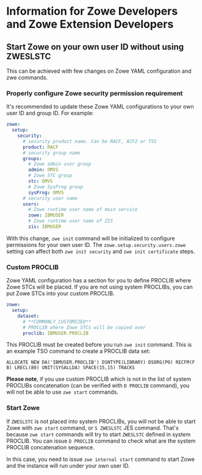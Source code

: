 # Information for Zowe Developers and Zowe Extension Developers

## Start Zowe on your own user ID without using ZWESLSTC

This can be achieved with few changes on Zowe YAML configuration and zwe commands.

### Properly configure Zowe security permission requirement

It's recommended to update these Zowe YAML configurations to your own user ID and group ID. For example:

```yaml
zowe:
  setup:
    security:
      # security product name. Can be RACF, ACF2 or TSS
      product: RACF
      # security group name
      groups:
        # Zowe admin user group
        admin: OMVS
        # Zowe STC group
        stc: OMVS
        # Zowe SysProg group
        sysProg: OMVS
      # security user name
      users:
        # Zowe runtime user name of main service
        zowe: IBMUSER
        # Zowe runtime user name of ZIS
        zis: IBMUSER
```

With this change, `zwe init` command will be initialized to configure permissions for your own user ID. The `zowe.setup.security.users.zowe` setting can affect both `zwe init security` and `zwe init certificate` steps.

### Custom PROCLIB

Zowe YAML configuration has a section for you to define PROCLIB where Zowe STCs will be placed. If you are not using system PROCLIBs, you can put Zowe STCs into your custom PROCLIB.

```yaml
zowe:
  setup:
    dataset:
      # **COMMONLY_CUSTOMIZED**
      # PROCLIB where Zowe STCs will be copied over
      proclib: IBMUSER.PROCLIB
```

This PROCLIB must be created before you run `zwe init` command. This is an example TSO command to create a PROCLIB data set:

```
ALLOCATE NEW DA('IBMUSER.PROCLIB') DSNTYPE(LIBRARY) DSORG(PO) RECFM(F B) LRECL(80) UNIT(SYSALLDA) SPACE(15,15) TRACKS
```

**Please note**, if you use custom PROCLIB which is not in the list of system PROCLIBs concatenation (can be verified with `D PROCLIB` command), you will not be able to use `zwe start` commands. 

### Start Zowe

If `ZWESLSTC` is not placed into system PROCLIBs, you will not be able to start Zowe with `zwe start` command, or `S ZWESLSTC` JES command. That's because `zwe start` commands will try to start `ZWESLSTC` defined in system PROCLIB. You can issue `D PROCLIB` command to check what are the system PROCLIB concatenation sequence.

In this case, you need to issue `zwe internal start` command to start Zowe and the instance will run under your own user ID.
